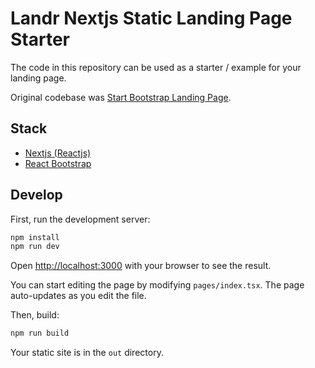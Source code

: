 # Landr Nextjs Static Landing Page Starter

The code in this repository can be used as a starter / example for your landing page.

Original codebase was [Start Bootstrap Landing Page](https://startbootstrap.com/theme/landing-page).

## Stack

- [Nextjs (Reactjs)](https://nextjs.org)
- [React Bootstrap](https://react-bootstrap.netlify.app)

## Develop

First, run the development server:

```bash
npm install
npm run dev
```

Open [http://localhost:3000](http://localhost:3000) with your browser to see the result.

You can start editing the page by modifying `pages/index.tsx`. The page auto-updates as you edit the file.

Then, build:

```bash
npm run build
```

Your static site is in the `out` directory.
